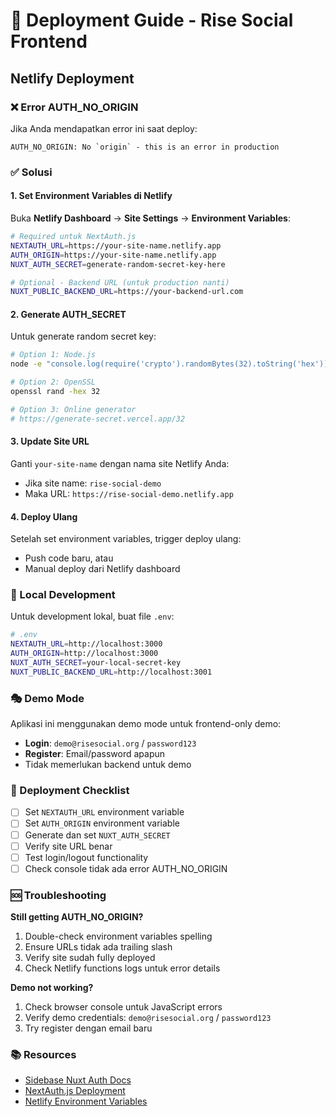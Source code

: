 # 🚀 Deployment Guide - Rise Social Frontend

## Netlify Deployment

### ❌ Error AUTH_NO_ORIGIN

Jika Anda mendapatkan error ini saat deploy:
```
AUTH_NO_ORIGIN: No `origin` - this is an error in production
```

### ✅ Solusi

#### 1. Set Environment Variables di Netlify

Buka **Netlify Dashboard** → **Site Settings** → **Environment Variables**:

```bash
# Required untuk NextAuth.js
NEXTAUTH_URL=https://your-site-name.netlify.app
AUTH_ORIGIN=https://your-site-name.netlify.app
NUXT_AUTH_SECRET=generate-random-secret-key-here

# Optional - Backend URL (untuk production nanti)
NUXT_PUBLIC_BACKEND_URL=https://your-backend-url.com
```

#### 2. Generate AUTH_SECRET

Untuk generate random secret key:
```bash
# Option 1: Node.js
node -e "console.log(require('crypto').randomBytes(32).toString('hex'))"

# Option 2: OpenSSL
openssl rand -hex 32

# Option 3: Online generator
# https://generate-secret.vercel.app/32
```

#### 3. Update Site URL

Ganti `your-site-name` dengan nama site Netlify Anda:
- Jika site name: `rise-social-demo`
- Maka URL: `https://rise-social-demo.netlify.app`

#### 4. Deploy Ulang

Setelah set environment variables, trigger deploy ulang:
- Push code baru, atau
- Manual deploy dari Netlify dashboard

### 🔧 Local Development

Untuk development lokal, buat file `.env`:
```bash
# .env
NEXTAUTH_URL=http://localhost:3000
AUTH_ORIGIN=http://localhost:3000
NUXT_AUTH_SECRET=your-local-secret-key
NUXT_PUBLIC_BACKEND_URL=http://localhost:3001
```

### 🎭 Demo Mode

Aplikasi ini menggunakan demo mode untuk frontend-only demo:
- **Login**: `demo@risesocial.org` / `password123`
- **Register**: Email/password apapun
- Tidak memerlukan backend untuk demo

### 📝 Deployment Checklist

- [ ] Set `NEXTAUTH_URL` environment variable
- [ ] Set `AUTH_ORIGIN` environment variable  
- [ ] Generate dan set `NUXT_AUTH_SECRET`
- [ ] Verify site URL benar
- [ ] Test login/logout functionality
- [ ] Check console tidak ada error AUTH_NO_ORIGIN

### 🆘 Troubleshooting

**Still getting AUTH_NO_ORIGIN?**
1. Double-check environment variables spelling
2. Ensure URLs tidak ada trailing slash
3. Verify site sudah fully deployed
4. Check Netlify functions logs untuk error details

**Demo not working?**
1. Check browser console untuk JavaScript errors
2. Verify demo credentials: `demo@risesocial.org` / `password123`
3. Try register dengan email baru

### 📚 Resources

- [Sidebase Nuxt Auth Docs](https://sidebase.io/nuxt-auth/)
- [NextAuth.js Deployment](https://next-auth.js.org/deployment)
- [Netlify Environment Variables](https://docs.netlify.com/environment-variables/overview/) 
